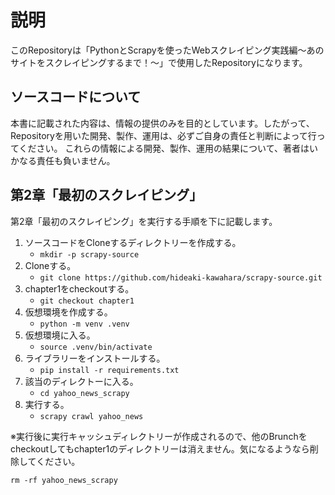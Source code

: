 # 説明

このRepositoryは「PythonとScrapyを使ったWebスクレイピング実践編〜あのサイトをスクレイピングするまで！〜」で使用したRepositoryになります。


##  ソースコードについて
本書に記載された内容は、情報の提供のみを目的としています。したがって、Repositoryを用いた開発、製作、運用は、必ずご自身の責任と判断によって行ってください。
これらの情報による開発、製作、運用の結果について、著者はいかなる責任も負いません。


## 第2章「最初のスクレイピング」
第2章「最初のスクレイピング」を実行する手順を下に記載します。

 1. ソースコードをCloneするディレクトリーを作成する。
    * `mkdir -p scrapy-source`
 2. Cloneする。
    * `git clone https://github.com/hideaki-kawahara/scrapy-source.git`
 3. chapter1をcheckoutする。
    * `git checkout chapter1`
 4. 仮想環境を作成する。
    * `python -m venv .venv`
 5. 仮想環境に入る。
    * `source .venv/bin/activate`
 6. ライブラリーをインストールする。
    * `pip install -r requirements.txt`
 7. 該当のディレクトーに入る。
    * `cd yahoo_news_scrapy`
 8. 実行する。
    * `scrapy crawl yahoo_news`

※実行後に実行キャッシュディレクトリーが作成されるので、他のBrunchをcheckoutしてもchapter1のディレクトリーは消えません。気になるようなら削除してください。
```
rm -rf yahoo_news_scrapy
```
